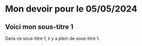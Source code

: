 # Mon devoir pour le 05/05/2024

## Voici mon sous-titre 1

Dans ce sous-titre 1, il y a plein de sous-titre 1.

